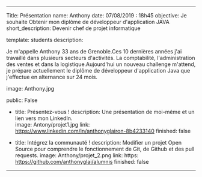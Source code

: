 ---

Title: Présentation
name: Anthony
date: 07/08/2019 : 18h45
objective: Je souhaite Obtenir mon diplôme de développeur d'application JAVA
short_description: Devenir chef de projet informatique 


template: students
description:

Je m'appelle Anthony 33 ans de Grenoble.Ces 10 dernières années j'ai travaillé 
dans plusieurs secteurs d'activités. La comptabilité, l'administration des ventes et dans la logistique.Aujourd'hui
un nouveau challenge m'attend, je prépare actuellement le diplôme de développeur
d'application Java que j'effectue en alternance sur 24 mois.

image: Anthony.jpg

public: False

  - title: Présentez-vous !
    description: Une présentation de moi-même et un lien vers mon LinkedIn.   
    image: Antony/projet1.jpg
    link: https://www.linkedin.com/in/anthonyglairon-8b4233140
    finished: false
	
  - title: Intégrez la communauté !
    description: Modifier un projet Open Source pour comprendre le fonctionnement de Git, de Github et des pull requests. 
    image: Anthony/projet_2.png
    link: https: https://github.com/anthonyglai/alumnis
    finished: false
---